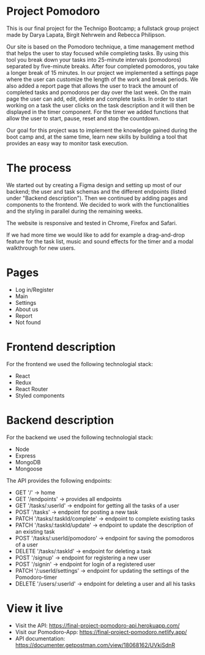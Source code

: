 # Project Pomodoro

This is our final project for the Technigo Bootcamp; a fullstack group project made by Darya Lapata, Birgit Nehrwein and Rebecca Philipson.

Our site is based on the Pomodoro technique, a time management method that helps the user to stay focused while completing tasks. By using this tool you break down your tasks into 25-minute intervals (pomodoros) separated by five-minute breaks. After four completed pomodoros, you take a longer break of 15 minutes. In our project we implemented a settings page where the user can customize the length of the work and break periods. We also added a report page that allows the user to track the amount of completed tasks and pomodoros per day over the last week. On the main page the user can add, edit, delete and complete tasks. In order to start working on a task the user clicks on the task description and it will then be displayed in the timer component. For the timer we added functions that allow the user to start, pause, reset and stop the countdown.

Our goal for this project was to implement the knowledge gained during the boot camp and, at the same time, learn new skills by building a tool that provides an easy way to monitor task execution.

# The process

We started out by creating a Figma design and setting up most of our backend; the user and task schemas and the different endpoints (listed under "Backend description"). Then we continued by adding pages and components to the frontend. We decided to work with the functionalities and the styling in parallel during the remaining weeks.

The website is responsive and tested in Chrome, Firefox and Safari.

If we had more time we would like to add for example a drag-and-drop feature for the task list, music and sound effects for the timer and a modal walkthrough for new users.

# Pages

- Log in/Register
- Main
- Settings
- About us
- Report
- Not found

# Frontend description

For the frontend we used the following technologial stack:

- React
- Redux
- React Router
- Styled components

# Backend description

For the backend we used the following technologial stack:

- Node
- Express
- MongoDB
- Mongoose

The API provides the following endpoints:

- GET '/' -> home
- GET '/endpoints' -> provides all endpoints
- GET '/tasks/:userId' -> endpoint for getting all the tasks of a user
- POST '/tasks' -> endpoint for posting a new task
- PATCH '/tasks/:taskId/complete' -> endpoint to complete existing tasks
- PATCH '/tasks/:taskId/update' -> endpoint to update the description of an existing task
- POST '/tasks/:userId/pomodoro' -> endpoint for saving the pomodoros of a user
- DELETE '/tasks/:taskId' -> endpoint for deleting a task
- POST '/signup' -> endpoint for registering a new user
- POST '/signin' -> endpoint for login of a registered user
- PATCH '/:userId/settings' -> endpoint for updating the settings of the Pomodoro-timer
- DELETE '/users/:userId' -> endpoint for deleting a user and all his tasks

# View it live

- Visit the API: https://final-project-pomodoro-api.herokuapp.com/
- Visit our Pomodoro-App: https://final-project-pomodoro.netlify.app/
- API documentation: https://documenter.getpostman.com/view/18068162/UVkiSdnR
